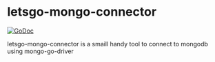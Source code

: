 # letsgo-mongo-connector
[![GoDoc](https://godoc.org/github.com/letsgo-framework/letsgo-mongo-connector?status.svg)](https://godoc.org/github.com/letsgo-framework/letsgo-mongo-connector)

letsgo-mongo-connector is a smaill handy tool to connect to mongodb using mongo-go-driver
